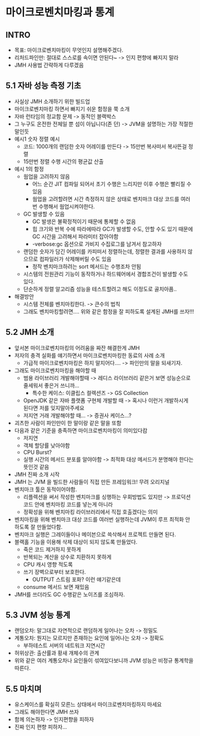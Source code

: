 # 마이크로벤치마킹과 통계

## INTRO
- 목표: 마이크로벤치마킹이 무엇인지 설명해주겠다.
- 리처드파인만: 절대로 스스로를 속이면 안된다~ -> 인지 편향에 빠지지 말라
- JMH 사용법 간략하게 다루겠음

## 5.1 자바 성능 측정 기초
- 사실상 JMH 소개하기 위한 빌드업
- 마이크로벤치마킹 하면서 빠지기 쉬운 함정을 쭉 소개
- 자바 런타임의 정교함 문제 -> 동적인 블랙박스
- 그 누구도 온전한 전체일 뿐 섬이 아닙니다(존 던) -> JVM을 설명하는 가장 적절한 말인듯
- 예시1 숫자 정렬 예시
    - 코드: 1000개의 랜덤한 숫자 어레이를 만든다 -> 15만번 복사떠서 복사뜬걸 정렬
    - 15만번 정렬 수행 시간의 평균값 산출
- 예시 1의 함정
    - 웜업을 고려하지 않음
        - 어느 순간 JIT 컴파일 되어서 초기 수행은 느리지만 이후 수행은 빨리질 수 있음
        - 웜업을 고려할려면 시간 측정하지 않은 상태로 벤치마크 대상 코드를 여러번 수행해서 웜업시켜야한다.
    - GC 발생할 수 있음
        - GC 발생은 불확정적이기 때문에 통제할 수 없음
        - 힙 크기와 반복 수에 따라에따라 GC가 발생할 수도, 안할 수도 있기 때문에 GC 시간을 고려해서 파라미터 잡아야함
        - -verbose:gc 옵션으로 가비지 수집로그를 남겨서 참고하자
    - 랜덤한 숫자가 담긴 어레이를 카피떠서 정렬하는데, 정렬한 결과를 사용하지 않으므로 컴파일러가 삭제해버릴 수도 있음
        - 정작 벤치마크하려는 sort 메서드는 수행조차 안됨
    - 시스템의 전원관리 기능이 동작하거나 하드웨어에서 경합조건이 발생할 수도 있다.
    - 단순하게 정렬 알고리즘 성능을 테스트할려고 해도 이정도로 골치아픔..
- 해결방안
    - 시스템 전체를 벤치마킹한다. -> 큰수의 법칙
    - 그래도 벤치마킹할려면.... 위와 같은 함정을 잘 피하도록 설계된 JMH를 쓰자!!!

## 5.2 JMH 소개
- 앞서본 마이크로벤치마킹의 어려움을 짜잔 해결한게 JMH
- 저자의 충격 실화를 얘기하면서 마이크로벤치마킹한 동료의 사례 소개
    - 가급적 마이크로벤치마킹은 하지 말지어다.... -> 파인만의 말을 되새기자.
- 그래도 마이크로벤치마킹을 해야할 때
    - 범용 라이브러리 개발해야할때 -> 레디스 라이브러리 같은거 보면 성능순으로 줄세워서 좋은거 쓰니까...
        - 특수한 케이스: 이클립스 컬렉션즈 -> GS Collection
    - OpenJDK 같은 자바 플랫폼 구현체 개발할 때 -> 혹시나 이런거 개발하시게 된다면 저를 잊지말아주세요
    - 저지연 거래 개발해야할 때... -> 증권사 케이스...?
- 괴츠한 사람이 파인만이 한 말이랑 같은 말을 또함
- 다음과 같은 기준을 충족하면 마이크로벤치마킹이 의미있다캄
    - 저지연
    - 객체 할당률 낮아야함
    - CPU Burst?
    - 실행 시간의 메서드 분포를 알야아함 -> 최적화 대상 메서드가 분명해야 한다는 뜻인것 같음
- JMH 진짜 소개 시작
- JMH 는 JVM 을 빌드한 사람들이 직접 만든 프레임워크! 무려 오리지널
- 벤치마크 툴은 동적이어야함.
    - 리플렉션을 써서 작성한 벤치마크를 싱행하는 우회방법도 있지만 -> 프로덕션 코드 안에 벤치마킹 코드를 넣는게 아니라
    - 정확성을 위해 벤치마킹 라이브러리에서 직접 호출겠다는 의미
- 벤치마킹을 위해 벤치마크 대상 코드를 여러번 실행하는데 JVM이 루프 최적화 안하도록 잘 만들었다함.
- 벤치마크 실행은 그레이들이나 메이븐으로 쓱삭해서 프로젝트 만들면 된다.
- 블랙홀 기능을 이용해 삭제 대상이 되지 않도록 만들었다.
    - 죽은 코드 제거하지 못하게
    - 반복되는 계산을 상수로 치환하지 못하게
    - CPU 캐시 영향 적도록
    - 쓰기 장벽으로부터 보호한다.
        - OUTPUT 스트림 포화? 이런 얘기같은데
    - consume 메서드 보면 재밌음
- JMH를 쓰더라도 GC 수행같은 노이즈를 조심하자.

## 5.3 JVM 성능 통계
- 랜덤오차: 말그대로 자연적으로 랜덤하게 일어나는 오차 -> 정밀도
- 계통오차: 뭔지는 모르지만 존재하는 요인에 일어나는 오차 -> 정확도
    - 부하테스트 서버의 네트워크 지연시간
- 허위상관: 출산률과 황새 개체수의 관계
- 위와 같은 여러 계통오차나 요인들이 섞여있다보니까 JVM 성능은 비정규 통계학을 따른다.

## 5.5 마치며
- 유스케이스를 확실히 모른느 상태에서 마이크로벤치마킹하지 마세요
- 그래도 해야한다면 JMH 쓰자
- 함께 의논하자 -> 인지편향을 피하자
- 진짜 인지 편향 피하자...



